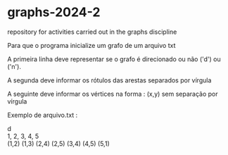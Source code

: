 # graphs-2024-2
repository for activities carried out in the graphs discipline

Para que o programa inicialize um grafo de um arquivo txt
<br>

A primeira linha deve representar se o grafo é direcionado ou não ('d') ou ('n').

A segunda deve informar os rótulos das arestas separados por vírgula

A seguinte deve informar os vértices na forma : (x,y) sem separação por vírgula

Exemplo de arquivo.txt : 

d
<br>
1, 2, 3, 4, 5
<br>
(1,2) (1,3) (2,4) (2,5) (3,4) (4,5) (5,1)